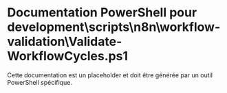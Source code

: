 # Documentation PowerShell pour development\scripts\n8n\workflow-validation\Validate-WorkflowCycles.ps1

Cette documentation est un placeholder et doit être générée par un outil PowerShell spécifique.

